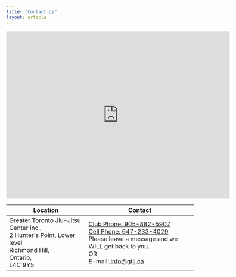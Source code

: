 ```yaml
---
title: "Contact Us"
layout: article
---
```

<iframe src="https://www.google.com/maps/embed?pb=!1m18!1m12!1m3!1d2878.1236693557953!2d-79.44250008424176!3d43.8325336488333!2m3!1f0!2f0!3f0!3m2!1i1024!2i768!4f13.1!3m3!1m2!1s0x882b2c764884dcd1%3A0xe48f3aba7f91612a!2sCentre+For+Martial+Arts!5e0!3m2!1sen!2sca!4v1510612337170" width="600" height="450" frameborder="0" style="border:0" allowfullscreen></iframe>



| <b><u>Location</u><b> | <b><u>Contact</u><b>|
|-------|--------|
|Greater Toronto Jiu-Jitsu Center Inc.,<br>2 Hunter's Point, Lower level<br>Richmond Hill,<br>Ontario,<br>L4C 9Y5 | <a href="tel:905-882-5907">Club Phone: 905-882-5907</a><br><a href="tel:647-233-4029">Cell Phone: 647-233-4029</a><br>Please leave a message and we WILL get back to you.<br>OR<br>E-mail:<a href="mailto:info@gtjj.ca?Subject=Request%20for%20info" target="top"> info@gtjj.ca |
